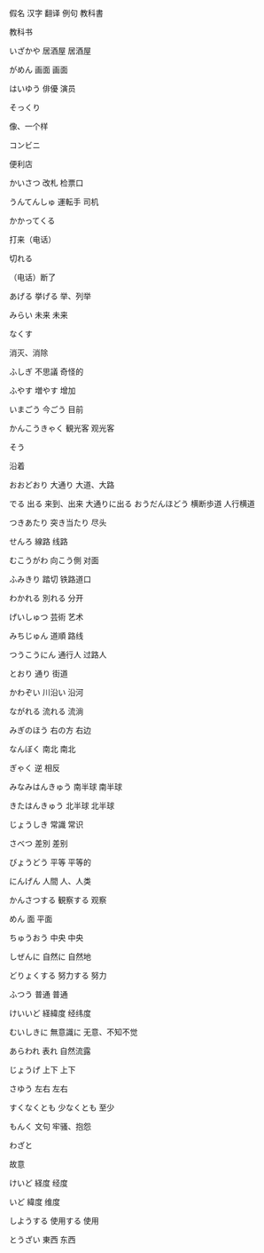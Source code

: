 假名
汉字
翻译
例句
教科書

教科书

いざかや
居酒屋
居酒屋

がめん
画面
画面

はいゆう
俳優
演员

そっくり

像、一个样

コンビニ

便利店

かいさつ
改札
检票口

うんてんしゅ
運転手
司机

かかってくる

打来（电话）

切れる

（电话）断了

あげる
挙げる
举、列举

みらい
未来
未来

なくす

消灭、消除

ふしぎ
不思議
奇怪的

ふやす
増やす
增加

いまごう
今ごう
目前

かんこうきゃく
観光客
观光客

そう

沿着

おおどおり
大通り
大道、大路

でる
出る
来到、出来
大通りに出る
おうだんほどう
横断歩道
人行横道

つきあたり
突き当たり
尽头

せんろ
線路
线路

むこうがわ
向こう側
对面

ふみきり
踏切
铁路道口

わかれる
別れる
分开

げいしゅつ
芸術
艺术

みちじゅん
道順
路线

つうこうにん
通行人
过路人

とおり
通り
街道

かわぞい
川沿い
沿河

ながれる
流れる
流淌

みぎのほう
右の方
右边

なんぼく
南北
南北

ぎゃく
逆
相反

みなみはんきゅう
南半球
南半球

きたはんきゅう
北半球
北半球

じょうしき
常識
常识

さべつ 
差別
差别

びょうどう
平等
平等的

にんげん
人間
人、人类

かんさつする
観察する
观察

めん
面
平面

ちゅうおう
中央
中央

しぜんに
自然に
自然地

どりょくする
努力する
努力

ふつう
普通
普通

けいいど
経緯度
经纬度

むいしきに
無意識に
无意、不知不觉

あらわれ
表れ
自然流露

じょうげ
上下
上下

さゆう
左右
左右

すくなくとも
少なくとも
至少

もんく
文句
牢骚、抱怨

わざと

故意

けいど
経度
经度

いど
緯度
维度

しようする
使用する
使用

とうざい
東西
东西

